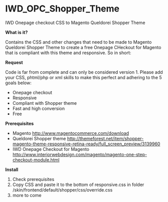 IWD_OPC_Shopper_Theme
=====================

IWD Onepage checkout CSS to Magento Queldorei Shopper Theme

**What is it?**

Contains the CSS and other changes that need to be made to Magento Queldorei Shopper Theme to create a free Onepage CHeckout for Magento that is compliant with this theme and responsive. So in short:

**Request**

Code is far from complete and can only be considered version 1. Please add your CSS, phtml/php or xml skills to make this perfect and adhering to the 5 goals below:

* Onepage checkout
* Responsive
* Compliant with Shopper theme
* Fast and high conversion
* Free

**Prerequisites**

* Magento
http://www.magentocommerce.com/download
* Queldorei Shopper theme
http://themeforest.net/item/shopper-magento-theme-responsive-retina-ready/full_screen_preview/3139960
* IWD Onepage Checkout for Magento
http://www.interiorwebdesign.com/magento/magento-one-step-checkout-module.html

**Install**

1. Check prerequisites
2. Copy CSS and paste it to the bottom of responsive.css in folder /skin/frontend/default/shopper/css/override.css
3. more to come
